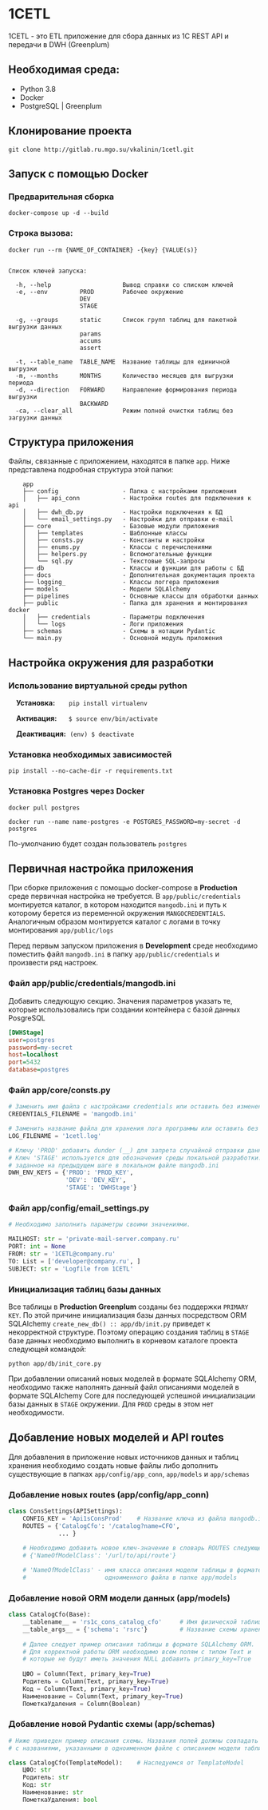# 1CETL
1CETL - это ETL приложение для сбора данных из 1C REST API и передачи в DWH (Greenplum) 

## Необходимая среда:

- Python 3.8
- Docker
- PostgreSQL | Greenplum

## Клонирование проекта

```commandline
git clone http://gitlab.ru.mgo.su/vkalinin/1cetl.git
```

## Запуск с помощью Docker

### Предварительная сборка

```commandline
docker-compose up -d --build
```

### Строка вызова:

```commandline
docker run --rm {NAME_OF_CONTAINER} -{key} {VALUE(s)}


Список ключей запуска:

  -h, --help                    Вывод справки со списком ключей
  -e, --env         PROD        Рабочее окружение
                    DEV
                    STAGE 
  
  -g, --groups      static      Список групп таблиц для пакетной выгрузки данных
                    params
                    accums
                    assert
  
  -t, --table_name  TABLE_NAME  Название таблицы для единичной выгрузки
  -m, --months      MONTHS      Количество месяцев для выгрузки периода
  -d, --direction   FORWARD     Направление формирования периода выгрузки
                    BACKWARD
  -ca, --clear_all              Режим полной очистки таблиц без загрузки данных
```

## Структура приложения

Файлы, связанные с приложением, находятся в папке ``app``. 
Ниже представлена подробная структура этой папки:

```
    app
    ├── config                  - Папка с настройками приложения
    │   ├── api_conn            - Настройки routes для подключения к api
    │   ├── dwh_db.py           - Настройки подключения к БД
    │   └── email_settings.py   - Настройки для отправки e-mail
    ├── core                    - Базовые модули приложения
    │   ├── templates           - Шаблонные классы
    │   ├── consts.py           - Константы и настройки
    │   ├── enums.py            - Классы с перечислениями
    │   ├── helpers.py          - Вспомогательные функции
    │   └── sql.py              - Текстовые SQL-запросы
    ├── db                      - Классы и функции для работы с БД
    ├── docs                    - Дополнительная документация проекта
    ├── logging_                - Классы логгера приложения
    ├── models                  - Модели SQLAlchemy
    ├── pipelines               - Основные классы для обработки данных
    ├── public                  - Папка для хранения и монтирования docker
    │   ├── credentials         - Параметры подключения
    │   └── logs                - Логи приложения
    ├── schemas                 - Схемы в нотации Pydantic
    └── main.py                 - Основной модуль приложения
```

## Настройка окружения для разработки

### Использование виртуальной среды python

&nbsp;&nbsp;&nbsp;&nbsp;**Установка:** &nbsp;&nbsp;&nbsp;&nbsp;&nbsp;&nbsp;```pip install virtualenv```

&nbsp;&nbsp;&nbsp;&nbsp;**Активация:** &nbsp;&nbsp;&nbsp;&nbsp;&nbsp;```$ source env/bin/activate```

&nbsp;&nbsp;&nbsp;&nbsp;**Деактивация:** &nbsp;```(env) $ deactivate```

### Установка необходимых зависимостей
```commandline
pip install --no-cache-dir -r requirements.txt
```

### Установка Postgres через Docker
```commandline
docker pull postgres

docker run --name name-postgres -e POSTGRES_PASSWORD=my-secret -d postgres
```
По-умолчанию будет создан пользователь ```postgres```

## Первичная настройка приложения

При сборке приложения с помощью docker-compose в **Production** среде первичная настройка не требуется. 
В ```app/public/credentials``` монтируется каталог, в котором находится ```mangodb.ini``` и путь к которому берется 
из переменной окружения ```MANGOCREDENTIALS```. Аналогичным образом монтируется каталог с логами в точку 
монтирования ```app/public/logs```

Перед первым запуском приложения в **Development** среде необходимо поместить файл ```mangodb.ini``` в папку 
```app/public/credentials``` и произвести ряд настроек.

### Файл app/public/credentials/mangodb.ini

Добавить следующую секцию. Значения параметров указать те, которые использовались при создании контейнера 
с базой данных PosgreSQL

```ini
[DWHStage]
user=postgres
password=my-secret
host=localhost
port=5432
database=postgres
```

### Файл app/core/consts.py

```python
# Заменить имя файла с настройками credentials или оставить без изменений
CREDENTIALS_FILENAME = 'mangodb.ini'

# Заменить название файла для хранения лога программы или оставить без изменений
LOG_FILENAME = '1cetl.log'

# Ключу 'PROD' добавить dunder (__) для запрета случайной отправки данных в PROD GP.
# Ключ 'STAGE' используется для обозначения среды локальной разработки. Внести значение ключа
# заданное на предыдущем шаге в локальном файле mangodb.ini
DWH_ENV_KEYS = {'PROD': 'PROD_KEY',
                'DEV': 'DEV_KEY',
                'STAGE': 'DWHStage'}
```

### Файл app/config/email_settings.py

```python
# Необходимо заполнить параметры своими значениями.

MAILHOST: str = 'private-mail-server.company.ru'
PORT: int = None
FROM: str = '1CETL@company.ru'
TO: List = ['developer@company.ru', ]
SUBJECT: str = 'Logfile from 1CETL'
```

### Инициализация таблиц базы данных

Все таблицы в **Production Greenplum** созданы без поддержки ```PRIMARY KEY```. По этой причине инициализация 
базы данных посредством ORM SQLAlchemy ```create_new_db() :: app/db/init.py``` приведет к некорректной структуре. 
Поэтому операцию создания таблиц в ```STAGE``` базе данных необходимо выполнить в корневом каталоге проекта 
следующей командой: 

```commandline
python app/db/init_core.py
```

При добавлении описаний новых моделей в формате SQLAlchemy ORM, необходимо также наполнять данный файл описаниями
моделей в формате SQLAlchemy Core для последующей успешной инициализации базы данных в ```STAGE``` окружении. 
Для ```PROD``` среды в этом нет необходимости.

## Добавление новых моделей и API routes 

Для добавления в приложение новых источников данных и таблиц хранения необходимо создать новые файлы либо 
дополнить существующие в папках ```app/config/app_conn```, ```app/models``` и ```app/schemas```

### Добавление новых routes (app/config/app_conn)

```python
class ConsSettings(APISettings):
    CONFIG_KEY = 'Api1sConsProd'    # Название ключа из файла mangodb.ini
    ROUTES = {'CatalogCfo': '/catalog?name=CFO',
              ... }
    
    # Необходимо добавить новое ключ-значение в словарь ROUTES следующего вида:
    # {'NameOfModelClass': '/url/to/api/route'}

    # 'NameOfModelClass' - имя класса описания модели таблицы в формате ORM из  
    #                      одноименного файла в папке app/models 
```

### Добавление новой ORM модели данных (app/models)

```python
class CatalogCfo(Base):
    __tablename__ = 'rs1c_cons_catalog_cfo'     # Имя физической таблицы в базе данных
    __table_args__ = {'schema': 'rsrc'}         # Название схемы хранения таблиц
    
    # Далее следует пример описания таблицы в формате SQLAlchemy ORM.
    # Для корректной работы ORM необходимо всем полям с типом Text и
    # которые не будут иметь значения NULL добавить primary_key=True
    
    ЦФО = Column(Text, primary_key=True)
    Родитель = Column(Text, primary_key=True)
    Код = Column(Text, primary_key=True)
    Наименование = Column(Text, primary_key=True)
    ПометкаУдаления = Column(Boolean)
```

### Добавление новой Pydantic схемы (app/schemas)

```python
# Ниже приведен пример описания схемы. Названия полей должны совпадать 
# с названиями, указанными в одноименном файле с описанием модели таблицы

class CatalogCfo(TemplateModel):    # Наследуемся от TemplateModel
    ЦФО: str
    Родитель: str
    Код: str
    Наименование: str
    ПометкаУдаления: bool
```